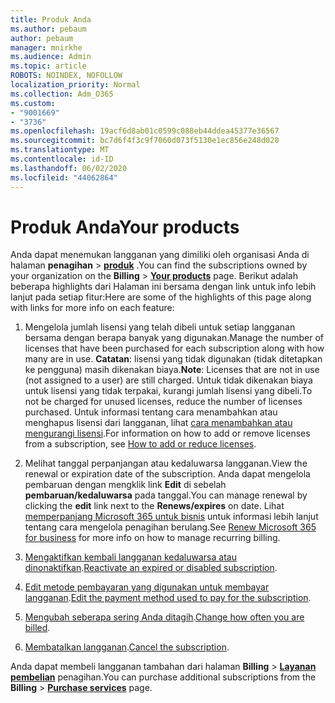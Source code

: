```yaml
---
title: Produk Anda
ms.author: pebaum
author: pebaum
manager: mnirkhe
ms.audience: Admin
ms.topic: article
ROBOTS: NOINDEX, NOFOLLOW
localization_priority: Normal
ms.collection: Adm_O365
ms.custom:
- "9001669"
- "3736"
ms.openlocfilehash: 19acf6d8ab01c0599c088eb44ddea45377e36567
ms.sourcegitcommit: bc7d6f4f3c9f7060d073f5130e1ec856e248d020
ms.translationtype: MT
ms.contentlocale: id-ID
ms.lasthandoff: 06/02/2020
ms.locfileid: "44062864"
---
```

# <a name="your-products"></a><span data-ttu-id="1c8f0-102">Produk Anda</span><span class="sxs-lookup"><span data-stu-id="1c8f0-102">Your products</span></span>

<span data-ttu-id="1c8f0-103">Anda dapat menemukan langganan yang dimiliki oleh organisasi Anda di halaman **penagihan**  >  **[produk](https://go.microsoft.com/fwlink/p/?linkid=842054)** .</span><span class="sxs-lookup"><span data-stu-id="1c8f0-103">You can find the subscriptions owned by your organization on the **Billing** > **[Your products](https://go.microsoft.com/fwlink/p/?linkid=842054)** page.</span></span> <span data-ttu-id="1c8f0-104">Berikut adalah beberapa highlights dari Halaman ini bersama dengan link untuk info lebih lanjut pada setiap fitur:</span><span class="sxs-lookup"><span data-stu-id="1c8f0-104">Here are some of the highlights of this page along with links for more info on each feature:</span></span>

1. <span data-ttu-id="1c8f0-105">Mengelola jumlah lisensi yang telah dibeli untuk setiap langganan bersama dengan berapa banyak yang digunakan.</span><span class="sxs-lookup"><span data-stu-id="1c8f0-105">Manage the number of licenses that have been purchased for each subscription along with how many are in use.</span></span>  <span data-ttu-id="1c8f0-106">**Catatan**: lisensi yang tidak digunakan (tidak ditetapkan ke pengguna) masih dikenakan biaya.</span><span class="sxs-lookup"><span data-stu-id="1c8f0-106">**Note**: Licenses that are not in use (not assigned to a user) are still charged.</span></span>  <span data-ttu-id="1c8f0-107">Untuk tidak dikenakan biaya untuk lisensi yang tidak terpakai, kurangi jumlah lisensi yang dibeli.</span><span class="sxs-lookup"><span data-stu-id="1c8f0-107">To not be charged for unused licenses, reduce the number of licenses purchased.</span></span> <span data-ttu-id="1c8f0-108">Untuk informasi tentang cara menambahkan atau menghapus lisensi dari langganan, lihat [cara menambahkan atau mengurangi lisensi](https://docs.microsoft.com/alchemyinsights/how-to-add-or-reduce-licenses).</span><span class="sxs-lookup"><span data-stu-id="1c8f0-108">For information on how to add or remove licenses from a subscription, see [How to add or reduce licenses](https://docs.microsoft.com/alchemyinsights/how-to-add-or-reduce-licenses).</span></span>

2. <span data-ttu-id="1c8f0-109">Melihat tanggal perpanjangan atau kedaluwarsa langganan.</span><span class="sxs-lookup"><span data-stu-id="1c8f0-109">View the renewal or expiration date of the subscription.</span></span>  <span data-ttu-id="1c8f0-110">Anda dapat mengelola pembaruan dengan mengklik link **Edit** di sebelah **pembaruan/kedaluwarsa** pada tanggal.</span><span class="sxs-lookup"><span data-stu-id="1c8f0-110">You can manage renewal by clicking the **edit** link next to the **Renews/expires** on date.</span></span>  <span data-ttu-id="1c8f0-111">Lihat [memperpanjang Microsoft 365 untuk bisnis](https://go.microsoft.com/fwlink/?linkid=2119216) untuk informasi lebih lanjut tentang cara mengelola penagihan berulang.</span><span class="sxs-lookup"><span data-stu-id="1c8f0-111">See [Renew Microsoft 365 for business](https://go.microsoft.com/fwlink/?linkid=2119216) for more info on how to manage recurring billing.</span></span>

3. <span data-ttu-id="1c8f0-112">[Mengaktifkan kembali langganan kedaluwarsa atau dinonaktifkan](https://go.microsoft.com/fwlink/?linkid=2117519).</span><span class="sxs-lookup"><span data-stu-id="1c8f0-112">[Reactivate an expired or disabled subscription](https://go.microsoft.com/fwlink/?linkid=2117519).</span></span>

4. <span data-ttu-id="1c8f0-113">[Edit metode pembayaran yang digunakan untuk membayar langganan](https://go.microsoft.com/fwlink/?linkid=2117167).</span><span class="sxs-lookup"><span data-stu-id="1c8f0-113">[Edit the payment method used to pay for the subscription](https://go.microsoft.com/fwlink/?linkid=2117167).</span></span>

5. <span data-ttu-id="1c8f0-114">[Mengubah seberapa sering Anda ditagih](https://go.microsoft.com/fwlink/?linkid=2119112).</span><span class="sxs-lookup"><span data-stu-id="1c8f0-114">[Change how often you are billed](https://go.microsoft.com/fwlink/?linkid=2119112).</span></span>

6. <span data-ttu-id="1c8f0-115">[Membatalkan langganan](https://go.microsoft.com/fwlink/?linkid=2119113).</span><span class="sxs-lookup"><span data-stu-id="1c8f0-115">[Cancel the subscription](https://go.microsoft.com/fwlink/?linkid=2119113).</span></span>

<span data-ttu-id="1c8f0-116">Anda dapat membeli langganan tambahan dari halaman **Billing**  >  [**Layanan pembelian**](https://go.microsoft.com/fwlink/p/?linkid=868433) penagihan.</span><span class="sxs-lookup"><span data-stu-id="1c8f0-116">You can purchase additional subscriptions from the **Billing** > [**Purchase services**](https://go.microsoft.com/fwlink/p/?linkid=868433) page.</span></span>
